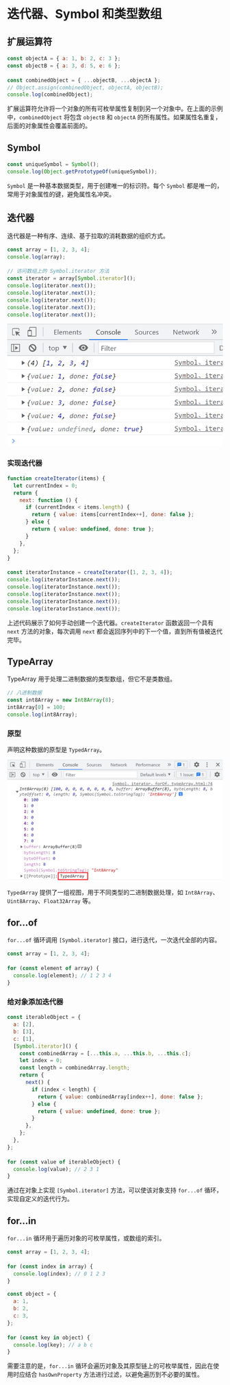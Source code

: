 # 迭代器、Symbol 和类型数组

## 扩展运算符

```javascript
const objectA = { a: 1, b: 2, c: 3 };
const objectB = { a: 3, d: 5, e: 6 };

const combinedObject = { ...objectB, ...objectA };
// Object.assign(combinedObject, objectA, objectB);
console.log(combinedObject);
```

扩展运算符允许将一个对象的所有可枚举属性复制到另一个对象中。在上面的示例中，`combinedObject` 将包含 `objectB` 和 `objectA` 的所有属性。如果属性名重复，后面的对象属性会覆盖前面的。

## Symbol

```javascript
const uniqueSymbol = Symbol();
console.log(Object.getPrototypeOf(uniqueSymbol));
```

`Symbol` 是一种基本数据类型，用于创建唯一的标识符。每个 `Symbol` 都是唯一的，常用于对象属性的键，避免属性名冲突。

## 迭代器

迭代器是一种有序、连续、基于拉取的消耗数据的组织方式。

```javascript
const array = [1, 2, 3, 4];
console.log(array);

// 访问数组上的 Symbol.iterator 方法
const iterator = array[Symbol.iterator]();
console.log(iterator.next());
console.log(iterator.next());
console.log(iterator.next());
console.log(iterator.next());
console.log(iterator.next());
```

![](../images/ef1692d96706710c755b427891b47c79.png)

### 实现迭代器

```javascript
function createIterator(items) {
  let currentIndex = 0;
  return {
    next: function () {
      if (currentIndex < items.length) {
        return { value: items[currentIndex++], done: false };
      } else {
        return { value: undefined, done: true };
      }
    },
  };
}

const iteratorInstance = createIterator([1, 2, 3, 4]);
console.log(iteratorInstance.next());
console.log(iteratorInstance.next());
console.log(iteratorInstance.next());
console.log(iteratorInstance.next());
console.log(iteratorInstance.next());
```

上述代码展示了如何手动创建一个迭代器。`createIterator` 函数返回一个具有 `next` 方法的对象，每次调用 `next` 都会返回序列中的下一个值，直到所有值被迭代完毕。

## TypeArray

TypeArray 用于处理二进制数据的类型数组，但它不是类数组。

```javascript
// 八进制数据
const int8Array = new Int8Array(8);
int8Array[0] = 100;
console.log(int8Array);
```

### 原型

声明这种数据的原型是 `TypedArray`。

![](../images/ac86e705051aadb89aec84da74885f75.png)

`TypedArray` 提供了一组视图，用于不同类型的二进制数据处理，如 `Int8Array`、`Uint8Array`、`Float32Array` 等。

## for...of

`for...of` 循环调用 `[Symbol.iterator]` 接口，进行迭代，一次迭代全部的内容。

```javascript
const array = [1, 2, 3, 4];

for (const element of array) {
  console.log(element); // 1 2 3 4
}
```

### 给对象添加迭代器

```javascript
const iterableObject = {
  a: [2],
  b: [3],
  c: [1],
  [Symbol.iterator]() {
    const combinedArray = [...this.a, ...this.b, ...this.c];
    let index = 0;
    const length = combinedArray.length;
    return {
      next() {
        if (index < length) {
          return { value: combinedArray[index++], done: false };
        } else {
          return { value: undefined, done: true };
        }
      },
    };
  },
};

for (const value of iterableObject) {
  console.log(value); // 2 3 1
}
```

通过在对象上实现 `[Symbol.iterator]` 方法，可以使该对象支持 `for...of` 循环，实现自定义的迭代行为。

## for...in

`for...in` 循环用于遍历对象的可枚举属性，或数组的索引。

```javascript
const array = [1, 2, 3, 4];

for (const index in array) {
  console.log(index); // 0 1 2 3
}
```

```javascript
const object = {
  a: 1,
  b: 2,
  c: 3,
};

for (const key in object) {
  console.log(key); // a b c
}
```

需要注意的是，`for...in` 循环会遍历对象及其原型链上的可枚举属性，因此在使用时应结合 `hasOwnProperty` 方法进行过滤，以避免遍历到不必要的属性。
